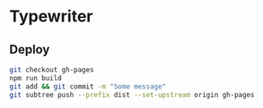 # Typewriter

## Deploy

```bash
git checkout gh-pages
npm run build
git add && git commit -m "Some message"
git subtree push --prefix dist --set-upstream origin gh-pages
```
